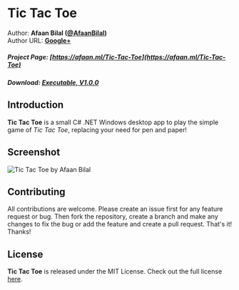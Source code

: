 Tic Tac Toe
==============

Author: **Afaan Bilal ([@AfaanBilal](https://github.com/AfaanBilal))**   
Author URL: **[Google+](https://google.com/+AfaanBilal)**

##### Project Page: [https://afaan.ml/Tic-Tac-Toe](https://afaan.ml/Tic-Tac-Toe)
##### Download: [Executable, V1.0.0](https://afaan.ml/Tic-Tac-Toe/TicTacToe-1.0.0-Executable.zip)

## Introduction
**Tic Tac Toe** is a small C# .NET Windows desktop app to play the simple game of *Tic Tac Toe*, 
replacing your need for pen and paper!

## Screenshot
![Tic Tac Toe by Afaan Bilal](https://afaan.ml/screenshots/Tic-Tac-Toe.jpg "Tic Tac Toe by Afaan Bilal")

## Contributing
All contributions are welcome. Please create an issue first for any feature request
or bug. Then fork the repository, create a branch and make any changes to fix the bug 
or add the feature and create a pull request. That's it!
Thanks!

## License
**Tic Tac Toe** is released under the MIT License.
Check out the full license [here](LICENSE).
